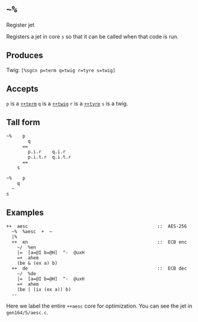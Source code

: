 `~%`
====

Register jet

Registers a jet in core `s` so that it can be called when that code is run.

Produces
--------

Twig: `[%sgcn p=term q=twig r=tyre s=twig]`

Accepts
-------

`p` is a [`++term`]() `q` is a [`++twig`]() `r` is a [`++tyre`]() `s` is a
twig.

Tall form
---------

    ~%    p
            q
          ==
            p.i.r    q.i.r
            p.i.t.r  q.i.t.r
          ==
        s

    ~%    p
        q
      ~
    s


Examples
--------

    ++  aesc                                                ::  AES-256
      ~%  %aesc  +  ~
      |%
      ++  en                                                ::  ECB enc
        ~/  %en
        |=  [a=@I b=@H]  ^-  @uxH
        =+  ahem
        (be & (ex a) b)
      ++  de                                                ::  ECB dec
        ~/  %de
        |=  [a=@I b=@H]  ^-  @uxH
        =+  ahem
        (be | (ix (ex a)) b)
      --

Here we label the entire `++aesc` core for optimization. You can see the
jet in `gen164/5/aesc.c`.
